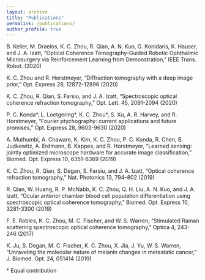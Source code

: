 ```yaml
---
layout: archive
title: "Publications"
permalink: /publications/
author_profile: true
---
```

B. Keller, M. Draelos, K. C. Zhou, R. Qian, A. N. Kuo, G. Konidaris, K. Hauser, and J. A. Izatt, “Optical Coherence Tomography-Guided Robotic Ophthalmic Microsurgery via Reinforcement Learning from Demonstration,” IEEE Trans. Robot. (2020)

K. C. Zhou and R. Horstmeyer, “Diffraction tomography with a deep image prior,” Opt. Express 28, 12872-12896 (2020)

K. C. Zhou, R. Qian, S. Farsiu, and J. A. Izatt, “Spectroscopic optical coherence refraction tomography,” Opt. Lett. 45, 2091-2094 (2020)

P. C. Konda*, L. Loetgering*, K. C. Zhou*, S. Xu, A. R. Harvey, and R. Horstmeyer, “Fourier ptychography: current applications and future promises,” Opt. Express 28, 9603-9630 (2020)

A. Muthumbi, A. Chaware, K. Kim, K. C. Zhou, P. C. Konda, R. Chen, B. Judkewitz, A. Erdmann, B. Kappes, and R. Horstmeyer, “Learned sensing: jointly optimized microscope hardware for accurate image classification,” Biomed. Opt. Express 10, 6351-6369 (2019)

K. C. Zhou, R. Qian, S. Degan, S. Farsiu, and J. A. Izatt, “Optical coherence refraction tomography,” Nat. Photonics 13, 794–802 (2019)

R. Qian, W. Huang, R. P. McNabb, K. C. Zhou, Q. H. Liu, A. N. Kuo, and J. A. Izatt, “Ocular anterior chamber blood cell population differentiation using spectroscopic optical coherence tomography,” Biomed. Opt. Express 10, 3281-3300 (2019)

F. E. Robles, K. C. Zhou, M. C. Fischer, and W. S. Warren, “Stimulated Raman scattering spectroscopic optical coherence tomography,” Optica 4, 243-246 (2017)

K. Ju, S. Degan, M. C. Fischer, K. C. Zhou, X. Jia, J. Yu, W. S. Warren, “Unraveling the molecular nature of melanin changes in metastatic cancer,” J. Biomed. Opt. 24, 051414 (2019)

\* Equal contribution 








